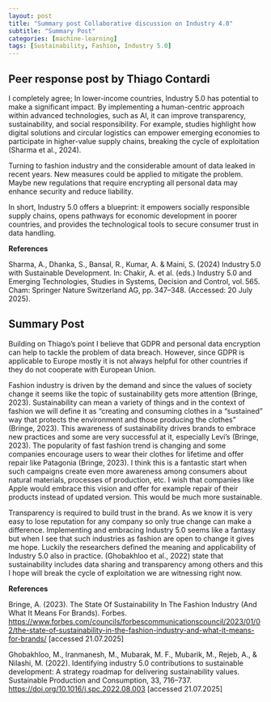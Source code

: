 ```yaml
---
layout: post
title: "Summary post Collaborative discussion on Industry 4.0"
subtitle: "Summary Post"
categories: [machine-learning]
tags: [Sustainability, Fashion, Industry 5.0]
---
```


## Peer response post by Thiago Contardi 

I completely agree; In lower-income countries, Industry 5.0 has potential to make a significant impact. By implementing a human-centric approach within advanced technologies, such as AI, it can improve transparency, sustainability, and social responsibility. For example, studies highlight how digital solutions and circular logistics can empower emerging economies to participate in higher-value supply chains, breaking the cycle of exploitation (Sharma et al., 2024).

Turning to fashion industry and the considerable amount of data leaked in recent years. New measures could be applied to mitigate the problem. Maybe new regulations that require encrypting all personal data may enhance security and reduce liability.

In short, Industry 5.0 offers a blueprint: it empowers socially responsible supply chains, opens pathways for economic development in poorer countries, and provides the technological tools to secure consumer trust in data handling.


**References**

Sharma, A., Dhanka, S., Bansal, R., Kumar, A. & Maini, S. (2024) Industry 5.0 with Sustainable Development. In: Chakir, A. et al. (eds.) Industry 5.0 and Emerging Technologies, Studies in Systems, Decision and Control, vol. 565. Cham: Springer Nature Switzerland AG, pp. 347–348. (Accessed: 20 July 2025).


## Summary Post 

Building on Thiago’s point I believe that GDPR and personal data encryption  can help to tackle the problem of data breach. However, since GDPR is applicable to Europe mostly it is not always helpful for other countries if they  do not cooperate with European Union. 

Fashion industry is driven by the demand and since the values of society change it seems like the topic of sustainability gets more attention (Bringe, 2023). Sustainability can mean a variety of things and in the context of fashion we will define it as “creating and consuming clothes in a “sustained” way that protects the environment and those producing the clothes” (Bringe, 2023). This awareness of sustainability drives brands to embrace new practices and some are very successful at it, especially Levi’s (Bringe, 2023). The popularity of fast fashion trend is changing and some companies encourage users to wear their clothes for lifetime and offer repair like Patagonia (Bringe, 2023). I think this is a fantastic start when such campaigns create even more awareness among consumers about natural materials, processes of production, etc. I wish that companies like Apple would embrace this vision and offer for example repair of their products instead of updated version. This would be much more sustainable. 

Transparency is required to build trust in the brand. As we know it is very easy to lose reputation for any company so only true change can make a difference. Implementing and embracing Industry 5.0 seems like a fantasy but when I see that such industries as fashion are open to change it gives me hope. Luckily the researchers defined the meaning and applicability of Industry 5.0 also in practice.  (Ghobakhloo et al., 2022) state that sustainability includes data sharing and transparency among others and this I hope will break the cycle of exploitation we are witnessing right now.

**References**

Bringe, A. (2023). The State Of Sustainability In The Fashion Industry (And What It Means For Brands). Forbes. https://www.forbes.com/councils/forbescommunicationscouncil/2023/01/02/the-state-of-sustainability-in-the-fashion-industry-and-what-it-means-for-brands/ [accessed 21.07.2025]

Ghobakhloo, M., Iranmanesh, M., Mubarak, M. F., Mubarik, M., Rejeb, A., & Nilashi, M. (2022). Identifying industry 5.0 contributions to sustainable development: A strategy roadmap for delivering sustainability values. Sustainable Production and Consumption, 33, 716–737. https://doi.org/10.1016/j.spc.2022.08.003 [accessed 21.07.2025]

